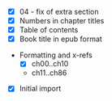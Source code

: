 * [x] 04 - fix of extra section
* [x] Numbers in chapter titles
* [x] Table of contents
* [x] Book title in epub format
* Formatting and x-refs
   * [x] ch00..ch10
	* ch11..ch86
* [x] Initial import
